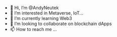 - 👋 Hi, I’m @AndyNeutek
- 👀 I’m interested in Metaverse, IoT...
- 🌱 I’m currently learning Web3
- 💞️ I’m looking to collaborate on blockchain dApps
- 📫 How to reach me ...

<!---
AndyNeutek/AndyNeutek is a ✨ special ✨ repository because its `README.md` (this file) appears on your GitHub profile.
You can click the Preview link to take a look at your changes.
--->
